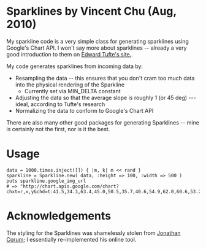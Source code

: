 # Sparklines by Vincent Chu (Aug, 2010)

My sparkline code is a very simple class for generating sparklines using Google's Chart API. I won't say more about sparklines -- already a very good introduction to them on [Edward Tufte's site.](http://www.edwardtufte.com/bboard/q-and-a-fetch-msg?msg_id=0001OR).

My code generates sparklines from incoming data by:

* Resampling the data -- this ensures that you don't cram too much data into the physical rendering of the Sparkline
    * Currently set via MIN_DELTA constant
* Adjusting the data so that the average slope is roughly 1 (or 45 deg) --- ideal, according to Tufte's research
* Normalizing the data to conform to Google's Chart API

There are also many other good packages for generating Sparklines -- mine is certainly not the first, nor is it the best. 

# Usage 

    data = 1000.times.inject([]) { |m, k| m << rand }
    sparkline = Sparkline.new( data, :height => 100, :width => 500 )
    puts sparkline.google_img_url
    # => "http://chart.apis.google.com/chart?chxt=r,x,y&chd=t:41.5,34.3,63.4,45.0,50.5,35.7,40.6,54.9,62.0,60.6,53.2,44.9,62.4,61.8,53.5,58.5,60.4,64.6,64.5,49.8,49.3,61.4,46.4,50.8,36.1,46.5,52.8,39.7,44.4,42.3,57.6,45.6,34.1,49.0,64.1,61.4,59.9,34.0,43.9,44.8,40.4,34.0,60.3,36.8,56.1,63.1,52.7,39.6,51.9,39.0&chxs=0,990000,11,0,_|1,990000,1,0,_|2,990000,1,0,_&chm=o,990000,0,50,5&cht=lc&chxl=0:|0.17|1:||2:||&chco=336699&chxp=0,38.9904542844803&chls=1,1,0&chs=500x100"

# Acknowledgements 

The styling for the Sparklines was shamelessly stolen from [Jonathan Corum](http://www.style.org/chartapi/sparklines/); I essentially re-implemented his online tool.